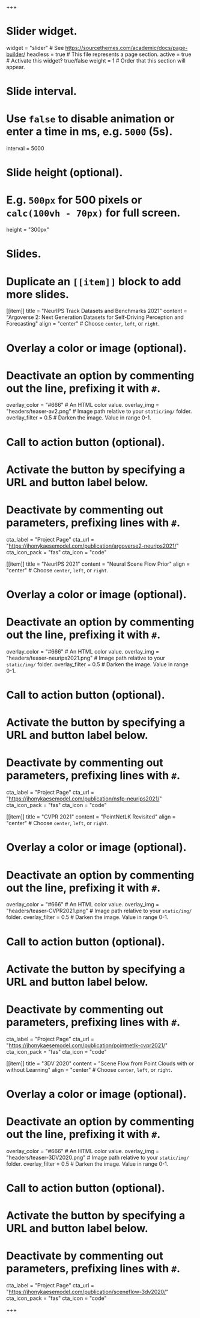 +++
# Slider widget.
widget = "slider"  # See https://sourcethemes.com/academic/docs/page-builder/
headless = true  # This file represents a page section.
active = true  # Activate this widget? true/false
weight = 1  # Order that this section will appear.

# Slide interval.
# Use `false` to disable animation or enter a time in ms, e.g. `5000` (5s).
interval = 5000

# Slide height (optional).
# E.g. `500px` for 500 pixels or `calc(100vh - 70px)` for full screen.
height = "300px"

# Slides.
# Duplicate an `[[item]]` block to add more slides.
[[item]]
  title = "NeurIPS Track Datasets and Benchmarks 2021"
  content = "Argoverse 2: Next Generation Datasets for Self-Driving Perception and Forecasting"
  align = "center"  # Choose `center`, `left`, or `right`.

  # Overlay a color or image (optional).
  #   Deactivate an option by commenting out the line, prefixing it with `#`.
  overlay_color = "#666"  # An HTML color value.
  overlay_img = "headers/teaser-av2.png"  # Image path relative to your `static/img/` folder.
  overlay_filter = 0.5  # Darken the image. Value in range 0-1.

  # Call to action button (optional).
  #   Activate the button by specifying a URL and button label below.
  #   Deactivate by commenting out parameters, prefixing lines with `#`.
  cta_label = "Project Page"
  cta_url = "https://jhonykaesemodel.com/publication/argoverse2-neurips2021/"
  cta_icon_pack = "fas"
  cta_icon = "code"

[[item]]
  title = "NeurIPS 2021"
  content = "Neural Scene Flow Prior"
  align = "center"  # Choose `center`, `left`, or `right`.

  # Overlay a color or image (optional).
  #   Deactivate an option by commenting out the line, prefixing it with `#`.
  overlay_color = "#666"  # An HTML color value.
  overlay_img = "headers/teaser-neurips2021.png"  # Image path relative to your `static/img/` folder.
  overlay_filter = 0.5  # Darken the image. Value in range 0-1.

  # Call to action button (optional).
  #   Activate the button by specifying a URL and button label below.
  #   Deactivate by commenting out parameters, prefixing lines with `#`.
  cta_label = "Project Page"
  cta_url = "https://jhonykaesemodel.com/publication/nsfp-neurips2021/"
  cta_icon_pack = "fas"
  cta_icon = "code"

[[item]]
  title = "CVPR 2021"
  content = "PointNetLK Revisited"
  align = "center"  # Choose `center`, `left`, or `right`.

  # Overlay a color or image (optional).
  #   Deactivate an option by commenting out the line, prefixing it with `#`.
  overlay_color = "#666"  # An HTML color value.
  overlay_img = "headers/teaser-CVPR2021.png"  # Image path relative to your `static/img/` folder.
  overlay_filter = 0.5  # Darken the image. Value in range 0-1.

  # Call to action button (optional).
  #   Activate the button by specifying a URL and button label below.
  #   Deactivate by commenting out parameters, prefixing lines with `#`.
  cta_label = "Project Page"
  cta_url = "https://jhonykaesemodel.com/publication/pointnetlk-cvpr2021/"
  cta_icon_pack = "fas"
  cta_icon = "code"

[[item]]
  title = "3DV 2020"
  content = "Scene Flow from Point Clouds with or without Learning"
  align = "center"  # Choose `center`, `left`, or `right`.

  # Overlay a color or image (optional).
  #   Deactivate an option by commenting out the line, prefixing it with `#`.
  overlay_color = "#666"  # An HTML color value.
  overlay_img = "headers/teaser-3DV2020.png"  # Image path relative to your `static/img/` folder.
  overlay_filter = 0.5  # Darken the image. Value in range 0-1.

  # Call to action button (optional).
  #   Activate the button by specifying a URL and button label below.
  #   Deactivate by commenting out parameters, prefixing lines with `#`.
  cta_label = "Project Page"
  cta_url = "https://jhonykaesemodel.com/publication/sceneflow-3dv2020/"
  cta_icon_pack = "fas"
  cta_icon = "code"

+++ 

<!-- [[item]]
  title = "ICCV 2019"
  content = "Implicit surface representations as layers in neural networks"
  align = "center"  # Choose `center`, `left`, or `right`.

  # Overlay a color or image (optional).
  #   Deactivate an option by commenting out the line, prefixing it with `#`.
  overlay_color = "#666"  # An HTML color value.
  overlay_img = "headers/deeplevelsets.jpg"  # Image path relative to your `static/img/` folder.
  overlay_filter = 0.5  # Darken the image. Value in range 0-1.

  # Call to action button (optional).
  #   Activate the button by specifying a URL and button label below.
  #   Deactivate by commenting out parameters, prefixing lines with `#`.
  cta_label = "Project Page"
  cta_url = "https://jhonykaesemodel.com/publication/deep-levesets-iccv/"
  cta_icon_pack = "fas"
  cta_icon = "code" -->

<!-- [[item]]
  title = "ACCV 2018"
  content = "Image2Mesh: a learning framework for single image 3D reconstruction"
  align = "center"  # Choose `center`, `left`, or `right`.

  # Overlay a color or image (optional).
  #   Deactivate an option by commenting out the line, prefixing it with `#`.
  overlay_color = "#666"  # An HTML color value.
  overlay_img = "headers/image2mesh.jpg"  # Image path relative to your `static/img/` folder.
  overlay_filter = 0.5  # Darken the image. Value in range 0-1.

  # Call to action button (optional).
  #   Activate the button by specifying a URL and button label below.
  #   Deactivate by commenting out parameters, prefixing lines with `#`.
  cta_label = "Project Page"
  cta_url = "https://jhonykaesemodel.com/publication/image2mesh-accv/"
  cta_icon_pack = "fas"
  cta_icon = "code" -->

<!-- +++ -->

<!-- [[item]]
  title = "3DV 2017"
  content = "Compact model representation for 3D reconstruction"
  align = "center"  # Choose `center`, `left`, or `right`.

  # Overlay a color or image (optional).
  #   Deactivate an option by commenting out the line, prefixing it with `#`.
  overlay_color = "#666"  # An HTML color value.
  overlay_img = "headers/compact-mesh.png"  # Image path relative to your `static/img/` folder.
  overlay_filter = 0.5  # Darken the image. Value in range 0-1.

  # Call to action button (optional).
  #   Activate the button by specifying a URL and button label below.
  #   Deactivate by commenting out parameters, prefixing lines with `#`.
  cta_label = "Project Page"
  cta_url = "https://jhonykaesemodel/publication/compact-mesh-3dv/"
  cta_icon_pack = "fas"
  cta_icon = "code"
+++ -->
